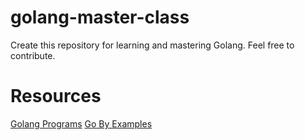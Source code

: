# golang-master-class
Create this repository for learning  and mastering Golang.
Feel free to contribute.

# Resources
[Golang Programs](https://www.golangprograms.com/go-language/concurrency.html)
[Go By Examples](https://gobyexample.com/)